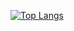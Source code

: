 [![Top Langs](https://github-readme-stats.vercel.app/api/top-langs/?username=yuta-0331&layout=compact&theme=onedark)](https://github.com/anuraghazra/github-readme-stats)
